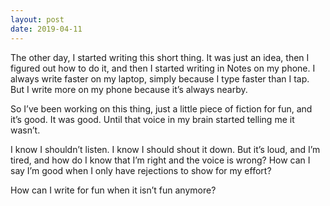 ```yaml
---
layout: post
date: 2019-04-11
---
```


The other day, I started writing this short thing. It was just an idea, then I figured out how to do it, and then I started writing in Notes on my phone. I always write faster on my laptop, simply because I type faster than I tap. But I write more on my phone because it’s always nearby.

So I’ve been working on this thing, just a little piece of fiction for fun, and it’s good. It was good. Until that voice in my brain started telling me it wasn’t.

I know I shouldn’t listen. I know I should shout it down. But it’s loud, and I’m tired, and how do I know that I’m right and the voice is wrong? How can I say I’m good when I only have rejections to show for my effort? 

How can I write for fun when it isn’t fun anymore?
